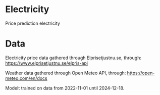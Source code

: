 # Electricity
Price prediction electricity

# Data 
Electricity price data gathered through Elprisetjustnu.se, through:
https://www.elprisetjustnu.se/elpris-api

Weather data gathered through Open Meteo API, through:
https://open-meteo.com/en/docs


Modelt trained on data from 2022-11-01 until 2024-12-18. 
